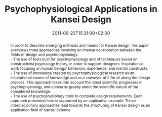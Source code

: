 ---
slug: psychophysiological-applications-in-kansei-design
title: "Psychophysiological Applications in Kansei Design"
layout: publi
searchFilter: Publication
searchWeight: 8
publitype: inbook
subsection: book-section
kansei: true
researchpage: true
research: 
    -  kansei
institution:
    heig: 1
    logo: TUe
    short: 'TU/e'
    name: "Eindhoven University of Technology"
    web: "https://www.tue.nl/en/"
    colo: "#c72125"
date: 2011-09-23T15:21:00+02:00
shortSection: "Kansei Engineering and Soft Computing: Theory and Practice"
citation:
    authors:
        1: ["Levy", "Pierre", "P."]
        2: ["Yamanaka", "Toshimasa", "T."]
        3: ["Tomico", "Oscar", "O."]
    year: 2011
    title: "Psychophysiological Applications in Kansei Design"
    booktitle: "Kansei Engineering and Soft Computing: Theory and Practice"
    firstpage: "266"
    lastpage: "286"
    editors:
        1: ["Dai", "Ying", "Y."]
        2: ["Chakraborty", "Basabi", "B."]
        3: ["Shi", "Minghui", "M."]
    publisher: ["IGI Global", "Hershey, PA, USA"]
    doi: "10.4018/978-1-61692-797-4.ch015"
reference: "Lévy, P., Yamanaka, T., & Tomico, O. (2011). Psychophysiological Applications in Kansei Design. In & M., Shi (Eds.) Kansei Engineering and Soft Computing: Theory and Practice (pp. 266-286). Hershey, PA: IGI Global. http://dx.doi.org/10.4018/978-1-61692-797-4.ch015"
abstract: "In order to describe emerging methods and means for Kansei design, this paper overviews three approaches involving an intense collaboration between the fields of design and psychophysiology:<br/>
- The use of tools built for psychophysiology and of techniques based on constructivist psychology theory, in order to support designers ‘inspirational work focusing on human beings’ behaviors, experience, and mental constructs.<br/>
- The use of knowledge created by psychophysiological research as an inspirational source of knowledge and as a conveyor of it for all along the design process. This approach takes into account the latest scientific progresses in psychophysiology, and concerns greatly about the scientific nature of the considered knowledge.<br/>
- The use of psychophysiology tools to complete design requirements. Each approach presented here is supported by an applicative example. These interdisciplinary approaches lead towards the structuring of Kansei Design as an application field of Kansei Science."
link:
    1: ["paper", "paper", "https://1drv.ms/b/s!AnQx_v88q65Qv4RaXTZomO_tX0Rd6A?e=nWwhwV"]
    8: ["book", "book", "https://www.igi-global.com/gateway/chapter/46403"]
---